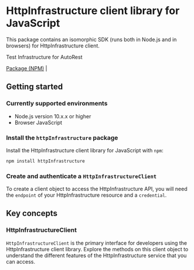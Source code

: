 # HttpInfrastructure client library for JavaScript

This package contains an isomorphic SDK (runs both in Node.js and in browsers) for HttpInfrastructure client.

Test Infrastructure for AutoRest

[Package (NPM)](https://www.npmjs.com/package/httpInfrastructure) |

## Getting started

### Currently supported environments

- Node.js version 10.x.x or higher
- Browser JavaScript


### Install the `httpInfrastructure` package

Install the HttpInfrastructure client library for JavaScript with `npm`:

```bash
npm install httpInfrastructure
```

### Create and authenticate a `HttpInfrastructureClient`

To create a client object to access the HttpInfrastructure API, you will need the `endpoint` of your HttpInfrastructure resource and a `credential`.
## Key concepts

### HttpInfrastructureClient

`HttpInfrastructureClient` is the primary interface for developers using the HttpInfrastructure client library. Explore the methods on this client object to understand the different features of the HttpInfrastructure service that you can access.

